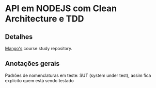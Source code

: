 # API em NODEJS com Clean Architecture e TDD

## Detalhes
[Mango's](https://www.youtube.com/watch?v=vV1wQ6GFH0A&list=PL9aKtVrF05DyEwK5kdvzrYXFdpZfj1dsG) course study repository.

## Anotações gerais
Padrões de nomenclaturas em teste: SUT (system under test), assim fica explícito quem está sendo testado
